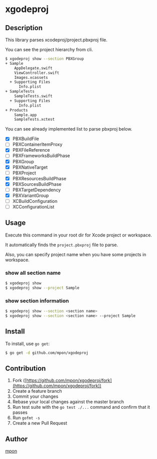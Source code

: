 # xgodeproj

## Description

This library parses xcodeproj/project.pbxproj file.

You can see the project hierarchy from cli.

```bash
$ xgodeproj show --section PBXGroup
+ Sample
    AppDelegate.swift
    ViewController.swift
    Images.xcassets
  + Supporting Files
      Info.plist
+ SampleTests
    SampleTests.swift
  + Supporting Files
      Info.plist
+ Products
    Sample.app
    SampleTests.xctest
```

You can see already implemented list to parse pbxproj below.

- [x] PBXBuildFile
- [ ] PBXContainerItemProxy
- [x] PBXFileReference
- [ ] PBXFrameworksBuildPhase
- [x] PBXGroup
- [x] PBXNativeTarget
- [ ] PBXProject
- [x] PBXResourcesBuildPhase
- [x] PBXSourcesBuildPhase
- [ ] PBXTargetDependency
- [x] PBXVariantGroup
- [ ] XCBuildConfiguration
- [ ] XCConfigurationList

## Usage

Execute this command in your root dir for Xcode project or workspace.

It automatically finds the `project.pbxproj` file to parse.

Also, you can specify project name when you have some projects in workspace.

### show all section name

```bash
$ xgodeproj show
$ xgodeproj show --project Sample
```

### show section information

```bash
$ xgodeproj show --section <section name>
$ xgodeproj show --section <section name> --project Sample
```

## Install

To install, use `go get`:

```bash
$ go get -d github.com/mpon/xgodeproj
```

## Contribution

1. Fork ([https://github.com/mpon/xgodeproj/fork](https://github.com/mpon/xgodeproj/fork))
1. Create a feature branch
1. Commit your changes
1. Rebase your local changes against the master branch
1. Run test suite with the `go test ./...` command and confirm that it passes
1. Run `gofmt -s`
1. Create a new Pull Request

## Author

[mpon](https://github.com/mpon)

